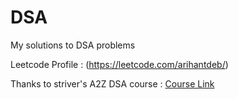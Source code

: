 # DSA
My solutions to DSA problems

Leetcode Profile : (https://leetcode.com/arihantdeb/)

Thanks to striver's A2Z DSA course : [Course Link](https://takeuforward.org/strivers-a2z-dsa-course/strivers-a2z-dsa-course-sheet-2/)


